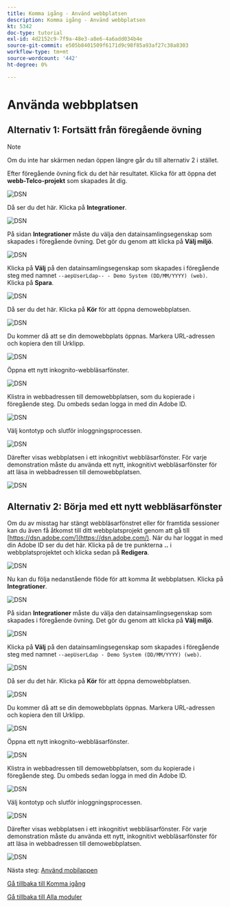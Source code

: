 ```yaml
---
title: Komma igång - Använd webbplatsen
description: Komma igång - Använd webbplatsen
kt: 5342
doc-type: tutorial
exl-id: 4d2152c9-7f9a-48e3-a8e6-4a6add034b4e
source-git-commit: e505b8401509f6171d9c98f85a93af27c38a8303
workflow-type: tm+mt
source-wordcount: '442'
ht-degree: 0%

---
```


# Använda webbplatsen

## Alternativ 1: Fortsätt från föregående övning

>[!NOTE]
>
>Om du inte har skärmen nedan öppen längre går du till alternativ 2 i stället.

Efter föregående övning fick du det här resultatet. Klicka för att öppna det **webb-Telco-projekt** som skapades åt dig.

![DSN](./images/dsn5a.png)

Då ser du det här. Klicka på **Integrationer**.

![DSN](./images/web1.png)

På sidan **Integrationer** måste du välja den datainsamlingsegenskap som skapades i föregående övning. Det gör du genom att klicka på **Välj miljö**.

![DSN](./images/web2.png)

Klicka på **Välj** på den datainsamlingsegenskap som skapades i föregående steg med namnet `--aepUserLdap-- - Demo System (DD/MM/YYYY) (web)`. Klicka på **Spara**.

![DSN](./images/web2a.png)

Då ser du det här. Klicka på **Kör** för att öppna demowebbplatsen.

![DSN](./images/web2b.png)

Du kommer då att se din demowebbplats öppnas. Markera URL-adressen och kopiera den till Urklipp.

![DSN](./images/web3.png)

Öppna ett nytt inkognito-webbläsarfönster.

![DSN](./images/web4.png)

Klistra in webbadressen till demowebbplatsen, som du kopierade i föregående steg. Du ombeds sedan logga in med din Adobe ID.

![DSN](./images/web5.png)

Välj kontotyp och slutför inloggningsprocessen.

![DSN](./images/web6.png)

Därefter visas webbplatsen i ett inkognitivt webbläsarfönster. För varje demonstration måste du använda ett nytt, inkognitivt webbläsarfönster för att läsa in webbadressen till demowebbplatsen.

![DSN](./images/web7.png)

## Alternativ 2: Börja med ett nytt webbläsarfönster

Om du av misstag har stängt webbläsarfönstret eller för framtida sessioner kan du även få åtkomst till ditt webbplatsprojekt genom att gå till [https://dsn.adobe.com/](https://dsn.adobe.com/). När du har loggat in med din Adobe ID ser du det här. Klicka på de tre punkterna **..** i webbplatsprojektet och klicka sedan på **Redigera**.

![DSN](./images/web8.png)

Nu kan du följa nedanstående flöde för att komma åt webbplatsen. Klicka på **Integrationer**.

![DSN](./images/web1.png)

På sidan **Integrationer** måste du välja den datainsamlingsegenskap som skapades i föregående övning. Det gör du genom att klicka på **Välj miljö**.

![DSN](./images/web2.png)

Klicka på **Välj** på den datainsamlingsegenskap som skapades i föregående steg med namnet `--aepUserLdap - Demo System (DD/MM/YYYY) (web)`.

![DSN](./images/web2a.png)

Då ser du det här. Klicka på **Kör** för att öppna demowebbplatsen.

![DSN](./images/web2b.png)

Du kommer då att se din demowebbplats öppnas. Markera URL-adressen och kopiera den till Urklipp.

![DSN](./images/web3.png)

Öppna ett nytt inkognito-webbläsarfönster.

![DSN](./images/web4.png)

Klistra in webbadressen till demowebbplatsen, som du kopierade i föregående steg. Du ombeds sedan logga in med din Adobe ID.

![DSN](./images/web5.png)

Välj kontotyp och slutför inloggningsprocessen.

![DSN](./images/web6.png)

Därefter visas webbplatsen i ett inkognitivt webbläsarfönster. För varje demonstration måste du använda ett nytt, inkognitivt webbläsarfönster för att läsa in webbadressen till demowebbplatsen.

![DSN](./images/web7.png)

Nästa steg: [Använd mobilappen](./ex5.md)

[Gå tillbaka till Komma igång](./getting-started.md)

[Gå tillbaka till Alla moduler](./../../../overview.md)
